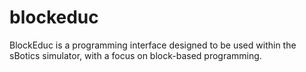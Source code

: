 # blockeduc
BlockEduc is a programming interface designed to be used within the sBotics simulator, with a focus on block-based programming.
